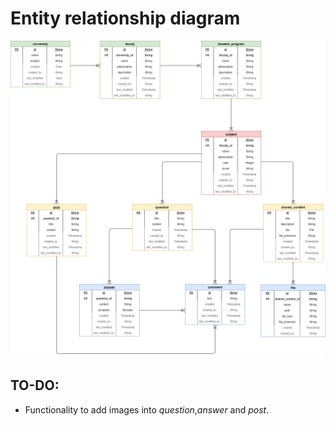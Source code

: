 # Entity relationship diagram

![ER diagram](../res/img/fri-pointer-db.png)

## TO-DO:
+ Functionality to add images into *question*,*answer* and *post*.